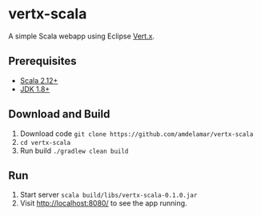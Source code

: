 # vertx-scala

A simple Scala webapp using Eclipse [Vert.x](https://vertx.io).

## Prerequisites

* [Scala 2.12+](https://www.scala-lang.org/download/)
* [JDK 1.8+](http://www.oracle.com/technetwork/java/javase/downloads/index.html)

## Download and Build

1. Download code `git clone https://github.com/amdelamar/vertx-scala`
1. `cd vertx-scala`
1. Run build `./gradlew clean build`

## Run 

1. Start server `scala build/libs/vertx-scala-0.1.0.jar`
1. Visit [http://localhost:8080/](http://localhost:8080/) to see the app running.
